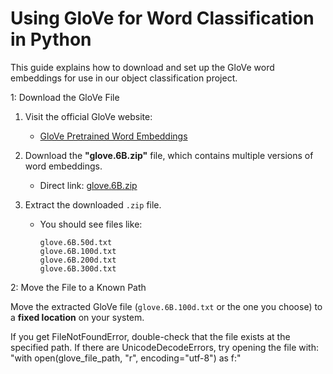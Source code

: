 # Using GloVe for Word Classification in Python

This guide explains how to download and set up the GloVe word embeddings for use in our object classification project.

1: Download the GloVe File

1. Visit the official GloVe website:
   - [GloVe Pretrained Word Embeddings](https://nlp.stanford.edu/projects/glove/)
   
2. Download the **"glove.6B.zip"** file, which contains multiple versions of word embeddings.
   - Direct link: [glove.6B.zip](http://nlp.stanford.edu/data/glove.6B.zip)

3. Extract the downloaded `.zip` file.
   - You should see files like:
     ```
     glove.6B.50d.txt
     glove.6B.100d.txt
     glove.6B.200d.txt
     glove.6B.300d.txt
     ```

2: Move the File to a Known Path

Move the extracted GloVe file (`glove.6B.100d.txt` or the one you choose) to a **fixed location** on your system.

If you get FileNotFoundError, double-check that the file exists at the specified path.
If there are UnicodeDecodeErrors, try opening the file with:
"with open(glove_file_path, "r", encoding="utf-8") as f:"
